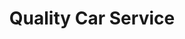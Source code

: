 ---
title: "Quality Car Service"
url: /saint-petersburg/quality-car-service/
shop: Autowerkstatt
---